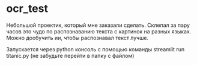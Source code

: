 # ocr_test
Небольшой проектик, который мне заказали сделать. Склепал за пару часов это чудо по распознаванию текста с картинок на разных языках. Можно дообучить ии, чтобы распознавал текст лучше.

Запускается через python консоль с помощью команды streamlit run titanic.py (не забудьте перейти в папку с файлом)
